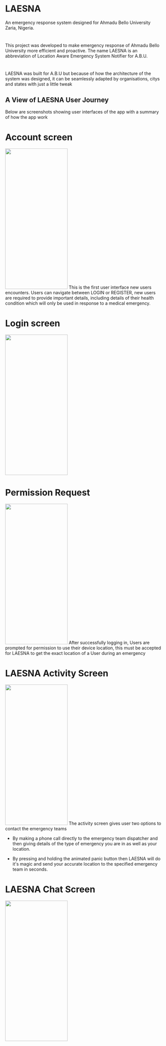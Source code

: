 # LAESNA
An emergency response system designed for Ahmadu Bello University Zaria, Nigeria.
#
This project was developed to make emergency response of Ahmadu Bello University more efficient and proactive. 
The name LAESNA is an abbreviation of Location Aware Emergency System Notifier for A.B.U. 
#
LAESNA was built for A.B.U but because of how the architecture of the system was designed, it can be seamlessly adapted by organisations, citys and states with just a little tweak
## A View of LAESNA User Journey
Below are screenshots showing user interfaces of the app with a summary of how the app work
# Account screen
<img src="https://user-images.githubusercontent.com/88856370/183675499-5e52e3ab-dcc1-4ca1-8207-9e4ff85a9bf3.jpg" width="200" height="450"/>
This is the first user interface new users encounters. Users can navigate between LOGIN or REGISTER, new users are required to provide important details, including details of their health condition which will only be used in response to a medical emergency.

# Login screen
<img src="https://user-images.githubusercontent.com/88856370/183681974-e4f59bb8-95b3-4c28-8ed1-3274e3f1061f.jpg" width="200" height="450"/>

# Permission Request
<img src="https://user-images.githubusercontent.com/88856370/183685991-2c8b97ec-4131-4a06-8fcc-1b49eca2b49b.jpg" width="200" height="450"/>
After successfully logging in, Users are prompted for permission to use their device location, this must be accepted for LAESNA to get the exact location of a User during an emergency

# LAESNA Activity Screen
<img src="https://user-images.githubusercontent.com/88856370/183687208-e4354bf9-ebaf-4923-b92e-a5b900404ead.jpg" width="200" height="450"/>
The activity screen gives user two options to contact the emergency teams

- By making a phone call directly to the emergency team dispatcher and then giving details of the type of emergency you are in as well as your location.

- By pressing and holding the animated panic button then LAESNA will do it's magic and send your accurate location to the specified emergency team in seconds.
# LAESNA Chat Screen
<img src="https://user-images.githubusercontent.com/88856370/183692405-14503566-68bf-45d6-9740-df561d4e01ff.jpg" width="200" height="450"/>

